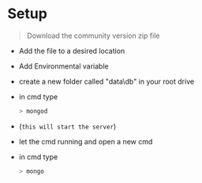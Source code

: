 # Setup

>Download the community version zip file

* Add the file to a desired location
* Add Environmental variable 
* create a new folder called "data\db" in your root drive
    
 * in cmd type
    ```bash
    > mongod
    ```  
* (`this will start the server`)
* let the cmd running and open a new cmd

 * in cmd type
    ```bash
    > mongo
    ```  


